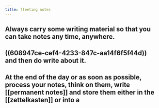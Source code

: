 ```yaml
---
title: fleeting notes
---
```


## Always carry some writing material so that you can take notes any time, anywhere.
## ((608947ce-cef4-4233-847c-aa14f6f5f44d)) and then do write about it.
## At the end of the day or as soon as possible, process your notes, think on them, write [[permanent notes]] and store them either in the [[zettelkasten]] or into a
